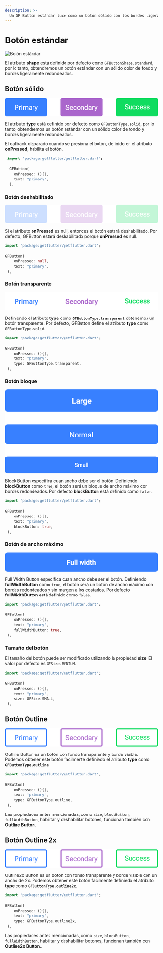 ```yaml
---
description: >-
  Un GF Button estándar luce como un botón sólido con los bordes ligeramente redondeados. GF Button tiene todas las variantes, tales como Outline, Transparent, Disable, y Block.
---
```


# Bot&oacute;n est&aacute;ndar

![Bot&oacute;n est&aacute;ndar](https://ik.imagekit.io/ionicfirebaseapp/docs/buttons/tr:dpr-auto,tr:w-auto/Standard_buttons_-_solid_2x_lnCv20In0.png)

El atributo **shape** est&aacute; definido por defecto como `GFButtonShape.standard`, por lo tanto, obtendremos un bot&oacute;n est&aacute;ndar con un s&oacute;lido color de fondo y bordes ligeramente redondeados.

## Bot&oacute;n s&oacute;lido  

![Flutter Bot&oacute;n s&oacute;lido](../.gitbook/assets/solid-button-2x.png)

El atributo **type** est&aacute; definido por defecto como `GFButtonType.solid`, por lo tanto, obtendremos un bot&oacute;n est&aacute;ndar con un s&oacute;lido color de fondo y bordes ligeramente redondeados.

El callback disparado cuando se presiona el bot&oacute;n, definido en el atributo **onPressed**, habilita el bot&oacute;n.

```dart
 import 'package:getflutter/getflutter.dart';

  GFButton(
    onPressed: (){},
    text: "primary",
  ),
```

### Bot&oacute;n deshabilitado

![GF Flutter Bot&oacute;n deshabilitado](../.gitbook/assets/disabled-button-2x.png)

Si el atributo **onPressed** es null, entonces el bot&oacute;n estar&aacute; deshabilitado. Por defecto, GFButton estar&aacute; deshabilitado porque **onPressed** es null.

```dart
import 'package:getflutter/getflutter.dart';

GFButton(
    onPressed: null,
    text: "primary",
 ),
```

### Bot&oacute;n transparente

![Flutter Bot&oacute;n transparente](../.gitbook/assets/transparent-button-2x.png)

Definiendo el atributo **type** como **`GFButtonType.transparent`** obtenemos un bot&oacute;n transparente. Por defecto, GFButton define el atributo **type** como `GFButtonType.solid`.

```dart
import 'package:getflutter/getflutter.dart';

GFButton(
    onPressed: (){},
    text: "primary",
    type: GFButtonType.transparent,
 ),
```

### Bot&oacute;n bloque

![Flutter Bot&oacute;n bloque](../.gitbook/assets/block-button-2x.png)

Block Button especifica cuan ancho debe ser el bot&oacute;n. Definiendo **blockButton** como `true`, el bot&oacute;n ser&aacute; un bloque de ancho m&aacute;ximo con bordes redondeados. Por defecto **blockButton** est&aacute; definido como `false`.

```dart
import 'package:getflutter/getflutter.dart';

GFButton(
    onPressed: (){},
    text: "primary",
    blockButton: true,
 ),
```

### Bot&oacute;n de ancho m&aacute;ximo

![Flutter Bot&oacute;n de ancho m&aacute;ximo](../.gitbook/assets/full-width-button-2x.png)

Full Width Button especifica cuan ancho debe ser el bot&oacute;n. Definiendo **fullWidthButton** como `true`, el bot&oacute;n ser&aacute; un bot&oacute;n de ancho m&aacute;ximo con bordes redondeados y sin margen a los costados. Por defecto **fullWidthButton** est&aacute; definido como `false`.

```dart
import 'package:getflutter/getflutter.dart';

GFButton(
    onPressed: (){},
    text: "primary",
    fullWidthButton: true,
 ),
```

### Tama&ntilde;o del bot&oacute;n

El tama&ntilde;o del bot&oacute;n puede ser modificado utilizando la propiedad **size**. El valor por defecto es `GFSize.MEDIUM`.

```dart
import 'package:getflutter/getflutter.dart';

GFButton(
    onPressed: (){},
    text: "primary",
    size: GFSize.SMALL,
 ),
```

## Bot&oacute;n Outline

![Flutter Outline Button](../.gitbook/assets/outline-2x-2x%20%282%29.png)

Outline Button es un bot&oacute;n con fondo transparente y borde visible. Podemos obtener este bot&oacute;n facilmente definiedo el atributo **type** como **`GFButtonType.outline`**.

```dart
import 'package:getflutter/getflutter.dart';

GFButton(
    onPressed: (){},
    text: "primary",
    type: GFButtonType.outline,
 ),
```

Las propiedades antes mencionadas, como `size`, `blockButton`, `fullWidthButton`, habilitar y deshabilitar botones, funcionan tambi&eacute;n con **Outline Button**.

## Bot&oacute;n Outline 2x

![GF Flutter Outline 2X Button](../.gitbook/assets/outline-2x-2x%20%281%29.png)

Outline2x Button es un bot&oacute;n con fondo transparente y borde visible con un ancho de 2x. Podemos obtener este bot&oacute;n facilmente definiedo el atributo **type** como **`GFButtonType.outline2x`**.

```dart
import 'package:getflutter/getflutter.dart';

GFButton(
    onPressed: (){},
    text: "primary",
    type: GFButtonType.outline2x,
 ),
```

Las propiedades antes mencionadas, como `size`, `blockButton`, `fullWidthButton`, habilitar y deshabilitar botones, funcionan tambi&eacute;n con **Outline2x Button**..
